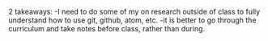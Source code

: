 2 takeaways:
-I need to do some of my on research outside of class to fully understand how to use git, github, atom, etc.
-it is better to go through the curriculum and take notes before class, rather than during. 
